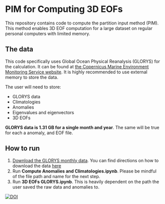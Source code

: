 # PIM for Computing 3D EOFs
This repository contains code to compute the partition input method (PIM). This method enables 3D EOF computation for a large dataset on regular personal computers with limited memory. 

## The data
This code specifically uses Global Ocean Physical Reanalysis (GLORYS) for the calculation. It can be found at [the Copernicus Marine Environment Monitoring Service website](https://data.marine.copernicus.eu/product/GLOBAL_MULTIYEAR_PHY_001_030/description). It is highly recommended to use external memory to store the data. 

The user will need to store:
- GLORYS data
- Climatologies
- Anomalies
- Eigenvalues and eigenvectors
- 3D EOFs

**GLORYS data is 1.31 GB for a single month and year**. The same will be true for each a anomaly, and EOF file. 

## How to run
 1. [Download the GLORYS monthly data](https://data.marine.copernicus.eu/product/GLOBAL_MULTIYEAR_PHY_001_030/services). You can find directions on how to download the data [here](https://help.marine.copernicus.eu/en/articles/4469993-how-to-download-copernicus-marine-products)
 2.  Run **Compute Anomalies and Climatologies.ipynb**. Please be mindful of the file path and name for the next step.
 3.  Run **3D EOFs GLORYS.ipynb**. This is heavily dependent on the path the user saved the raw data and anomalies to.

<a href="https://doi.org/10.5281/zenodo.7042026">
  <img src="https://zenodo.org/badge/455388347.svg" alt="DOI">
</a>
